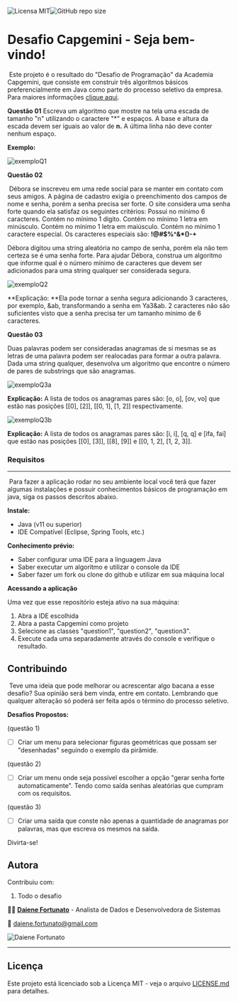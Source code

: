 ![Licensa MIT](https://img.shields.io/github/license/Daiene-Fortunato/wcloud)![GitHub repo size](https://img.shields.io/github/repo-size/Daiene-Fortunato/wcloud)

# Desafio Capgemini - Seja bem-vindo!

​		Este projeto é o resultado do "Desafio de Programação" da Academia Capgemini, que consiste em construir três algoritmos básicos preferencialmente em Java como parte do processo seletivo da empresa. Para maiores informações [clique aqui](https://capgemini.proway.com.br/).



**Questão 01**
	Escreva um algoritmo que mostre na tela uma escada de tamanho "n" utilizando o caractere "*" e espaços. A base e altura da escada devem ser iguais ao valor de **n.** A última linha não deve conter nenhum espaço.

**Exemplo:**

![exemploQ1](https://github.com/Daiene-Fortunato/Challenge/blob/main/ExemploQ1.png?raw=true)



**Questão 02**

​	Débora se inscreveu em uma rede social para se manter em contato com seus amigos. A página de cadastro exigia o preenchimento dos campos de nome e senha, porém a senha precisa ser forte. O site considera uma senha forte quando ela satisfaz os seguintes critérios: Possui no mínimo 6 caracteres. Contém no mínimo 1 digito. Contém no mínimo 1 letra em minúsculo. Contém no mínimo 1 letra em maiúsculo. Contém no mínimo 1 caractere especial. Os caracteres especiais são: **!@#$%^&\*()-+**

Débora digitou uma string aleatória no campo de senha, porém ela não tem certeza se é uma senha forte. Para ajudar Débora, construa um algoritmo que informe qual é o número mínimo de caracteres que devem ser adicionados para uma string qualquer ser considerada segura.

![exemploQ2](https://github.com/Daiene-Fortunato/Challenge/blob/main/ExemploQ2.png?raw=true)

**Explicação: **Ela pode tornar a senha segura adicionando 3 caracteres, por exemplo, &ab, transformando a senha em Ya3&ab. 2 caracteres não são suficientes visto que a senha precisa ter um tamanho mínimo de 6 caracteres.



**Questão 03**

Duas palavras podem ser consideradas anagramas de si mesmas se as letras de uma palavra podem ser realocadas para formar a outra palavra. Dada uma string qualquer, desenvolva um algoritmo que encontre o número de pares de substrings que são anagramas. 

![exemploQ3a](https://github.com/Daiene-Fortunato/Challenge/blob/main/ExemploQ3a.png?raw=true)

**Explicação:** A lista de todos os anagramas pares são: [o, o], [ov, vo] que estão nas posições [[0], [2]], [[0, 1], [1, 2]] respectivamente. 

![exemploQ3b](https://github.com/Daiene-Fortunato/Challenge/blob/main/ExemploQ3b.png?raw=true)

**Explicação:** A lista de todos os anagramas pares são: [i, i], [q, q] e [ifa, fai] que estão nas posições [[0], [3]], [[8], [9]] e [[0, 1, 2], [1, 2, 3]].



### Requisitos

------

​	Para fazer a aplicação rodar no seu ambiente local você terá que fazer algumas instalações e possuir conhecimentos básicos de programação em java, siga os passos descritos abaixo.

**Instale:**

- Java (v11 ou superior)
- IDE Compatível (Eclipse, Spring Tools, etc.)

**Conhecimento prévio:**

- Saber configurar uma IDE para a linguagem Java
- Saber executar um algoritmo e utilizar o console da IDE
- Saber fazer um fork ou clone do github e utilizar em sua máquina local

**Acessando a aplicação**

Uma vez que esse repositório esteja ativo na sua máquina:

1. Abra a IDE escolhida
2. Abra a pasta Capgemini como projeto
3. Selecione as classes "question1", "question2", "question3".
4. Execute cada uma separadamente através do console e verifique o resultado.				

## Contribuindo

​		Teve uma ideia que pode melhorar ou acrescentar algo bacana a esse desafio? Sua opinião será bem vinda, entre em contato. Lembrando que qualquer alteração só poderá ser feita após o término do processo seletivo.

**Desafios Propostos:**

(questão 1)

- [ ] Criar um menu para selecionar figuras geométricas que possam ser "desenhadas" seguindo o exemplo da pirâmide.

(questão 2)

- [ ] Criar um menu onde seja possível escolher a opção "gerar senha forte automaticamente". Tendo como saída senhas aleatórias que cumpram com os requisitos.

(questão 3)

- [ ] Criar uma saída que conste não apenas a quantidade de anagramas por palavras, mas que escreva os mesmos na saída.

Divirta-se!



## Autora

Contribuiu com:

1.  Todo o desafio

:woman_student: [**Daiene Fortunato**](https://www.linkedin.com/in/daienefortunato/) - Analista de Dados e Desenvolvedora de Sistemas

:email:  daiene.fortunato@gmail.com

![Daiene Fortunato](https://media-exp1.licdn.com/dms/image/D4E03AQGBXxy-MaASgA/profile-displayphoto-shrink_200_200/0/1634165214468?e=1651104000&v=beta&t=t8Zq1yuoSodTXXBFes4BA4QZ2Hctwb1a8xEScCdzunc)



------



## Licença

Este projeto está licenciado sob a Licença MIT - veja o arquivo [LICENSE.md](https://github.com/Daiene-Fortunato/Challenge/blob/main/LICENSE.md) para detalhes.